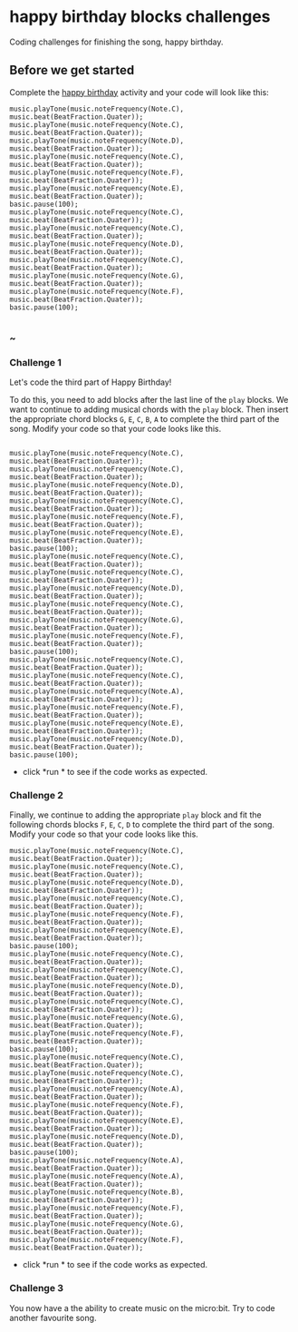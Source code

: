 # happy birthday blocks challenges

Coding challenges for finishing the song, happy birthday.

## Before we get started

Complete the [happy birthday](/lessons/happy-birthday/activity) activity and your code will look like this:


```blocks
music.playTone(music.noteFrequency(Note.C), music.beat(BeatFraction.Quater));
music.playTone(music.noteFrequency(Note.C), music.beat(BeatFraction.Quater));
music.playTone(music.noteFrequency(Note.D), music.beat(BeatFraction.Quater));
music.playTone(music.noteFrequency(Note.C), music.beat(BeatFraction.Quater));
music.playTone(music.noteFrequency(Note.F), music.beat(BeatFraction.Quater));
music.playTone(music.noteFrequency(Note.E), music.beat(BeatFraction.Quater));
basic.pause(100);
music.playTone(music.noteFrequency(Note.C), music.beat(BeatFraction.Quater));
music.playTone(music.noteFrequency(Note.C), music.beat(BeatFraction.Quater));
music.playTone(music.noteFrequency(Note.D), music.beat(BeatFraction.Quater));
music.playTone(music.noteFrequency(Note.C), music.beat(BeatFraction.Quater));
music.playTone(music.noteFrequency(Note.G), music.beat(BeatFraction.Quater));
music.playTone(music.noteFrequency(Note.F), music.beat(BeatFraction.Quater));
basic.pause(100);


```

### ~

### Challenge 1

Let's code the third part of Happy Birthday!

To do this, you need to add blocks after the last line of the `play` blocks. We want to continue to adding musical chords with the `play` block. Then insert the appropriate chord blocks `G`, `E`, `C`, `B`, `A` to complete the third part of the song. Modify your code so that your code looks like this.

``` blocks

music.playTone(music.noteFrequency(Note.C), music.beat(BeatFraction.Quater));
music.playTone(music.noteFrequency(Note.C), music.beat(BeatFraction.Quater));
music.playTone(music.noteFrequency(Note.D), music.beat(BeatFraction.Quater));
music.playTone(music.noteFrequency(Note.C), music.beat(BeatFraction.Quater));
music.playTone(music.noteFrequency(Note.F), music.beat(BeatFraction.Quater));
music.playTone(music.noteFrequency(Note.E), music.beat(BeatFraction.Quater));
basic.pause(100);
music.playTone(music.noteFrequency(Note.C), music.beat(BeatFraction.Quater));
music.playTone(music.noteFrequency(Note.C), music.beat(BeatFraction.Quater));
music.playTone(music.noteFrequency(Note.D), music.beat(BeatFraction.Quater));
music.playTone(music.noteFrequency(Note.C), music.beat(BeatFraction.Quater));
music.playTone(music.noteFrequency(Note.G), music.beat(BeatFraction.Quater));
music.playTone(music.noteFrequency(Note.F), music.beat(BeatFraction.Quater));
basic.pause(100);
music.playTone(music.noteFrequency(Note.C), music.beat(BeatFraction.Quater));
music.playTone(music.noteFrequency(Note.C), music.beat(BeatFraction.Quater));
music.playTone(music.noteFrequency(Note.A), music.beat(BeatFraction.Quater));
music.playTone(music.noteFrequency(Note.F), music.beat(BeatFraction.Quater));
music.playTone(music.noteFrequency(Note.E), music.beat(BeatFraction.Quater));
music.playTone(music.noteFrequency(Note.D), music.beat(BeatFraction.Quater));
basic.pause(100);

``` 

* click *run * to see if the code works as expected.

### Challenge 2

Finally, we continue to adding the appropriate `play` block and fit the following chords blocks `F`, `E`, `C`, `D` to complete the third part of the song. Modify your code so that your code looks like this.


```blocks
music.playTone(music.noteFrequency(Note.C), music.beat(BeatFraction.Quater));
music.playTone(music.noteFrequency(Note.C), music.beat(BeatFraction.Quater));
music.playTone(music.noteFrequency(Note.D), music.beat(BeatFraction.Quater));
music.playTone(music.noteFrequency(Note.C), music.beat(BeatFraction.Quater));
music.playTone(music.noteFrequency(Note.F), music.beat(BeatFraction.Quater));
music.playTone(music.noteFrequency(Note.E), music.beat(BeatFraction.Quater));
basic.pause(100);
music.playTone(music.noteFrequency(Note.C), music.beat(BeatFraction.Quater));
music.playTone(music.noteFrequency(Note.C), music.beat(BeatFraction.Quater));
music.playTone(music.noteFrequency(Note.D), music.beat(BeatFraction.Quater));
music.playTone(music.noteFrequency(Note.C), music.beat(BeatFraction.Quater));
music.playTone(music.noteFrequency(Note.G), music.beat(BeatFraction.Quater));
music.playTone(music.noteFrequency(Note.F), music.beat(BeatFraction.Quater));
basic.pause(100);
music.playTone(music.noteFrequency(Note.C), music.beat(BeatFraction.Quater));
music.playTone(music.noteFrequency(Note.C), music.beat(BeatFraction.Quater));
music.playTone(music.noteFrequency(Note.A), music.beat(BeatFraction.Quater));
music.playTone(music.noteFrequency(Note.F), music.beat(BeatFraction.Quater));
music.playTone(music.noteFrequency(Note.E), music.beat(BeatFraction.Quater));
music.playTone(music.noteFrequency(Note.D), music.beat(BeatFraction.Quater));
basic.pause(100);
music.playTone(music.noteFrequency(Note.A), music.beat(BeatFraction.Quater));
music.playTone(music.noteFrequency(Note.A), music.beat(BeatFraction.Quater));
music.playTone(music.noteFrequency(Note.B), music.beat(BeatFraction.Quater));
music.playTone(music.noteFrequency(Note.F), music.beat(BeatFraction.Quater));
music.playTone(music.noteFrequency(Note.G), music.beat(BeatFraction.Quater));
music.playTone(music.noteFrequency(Note.F), music.beat(BeatFraction.Quater));
```


* click *run * to see if the code works as expected.

### Challenge 3

You now have a the ability to create music on the micro:bit. Try to code another favourite song.

